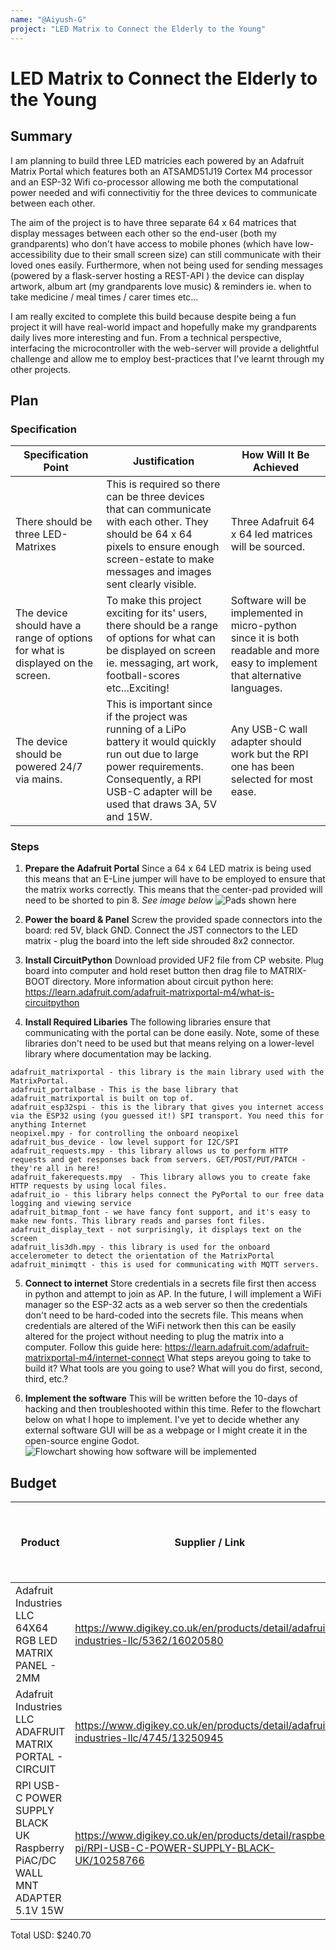 ```yaml
---
name: "@Aiyush-G"
project: "LED Matrix to Connect the Elderly to the Young"
---
```


# LED Matrix to Connect the Elderly to the Young

## Summary
I am planning to build three LED matricies each powered by an Adafruit Matrix Portal which features both an ATSAMD51J19 Cortex M4 processor and an ESP-32 Wifi co-processor allowing me both the computational power needed and wifi connectivitiy for the three devices to communicate between each other. 

The aim of the project is to have three separate 64 x 64 matrices that display messages between each other so the end-user (both my grandparents) who don't have access to mobile phones (which have low-accessibility due to their small screen size) can still communicate with their loved ones easily.
Furthermore, when not being used for sending messages (powered by a flask-server hosting a REST-API ) the device can display artwork, album art (my grandparents love music) & reminders ie. when to take medicine / meal times / carer times etc...

I am really excited to complete this build because despite being a fun project it will have real-world impact and hopefully make my grandparents daily lives more interesting and fun. From a technical perspective, interfacing the microcontroller with the web-server will provide a delightful challenge and allow me to employ best-practices that I've learnt through my other projects.

## Plan
### Specification

| Specification Point                                                            | Justification                                                                                                                                                                                            | How Will It Be Achieved                                                                                                       |
|--------------------------------------------------------------------------------|----------------------------------------------------------------------------------------------------------------------------------------------------------------------------------------------------------|-------------------------------------------------------------------------------------------------------------------------------|
| There should be three LED-Matrixes                                               | This is required so there can be three devices that can communicate with each other. They should be 64 x 64 pixels to ensure enough screen-estate to make messages and images sent clearly visible.        | Three Adafruit 64 x 64 led matrices will be sourced.                                                                            |
| The device should have a range of options for what is displayed on the screen. | To make this project exciting for its' users, there should be a range of options for what can be displayed on screen ie. messaging, art work, football-scores etc...Exciting!                            | Software will be implemented in micro-python since it is both readable and more easy to implement that alternative languages. |
| The device should be powered 24/7 via mains.                                   | This is important since if the project was running of a LiPo battery it would quickly run out due to large power requirements. Consequently, a RPI USB-C adapter will be used that draws 3A, 5V and 15W. | Any USB-C wall adapter should work but the RPI one has been selected for most ease.                                           |

### Steps

1. **Prepare the Adafruit Portal**
Since a 64 x 64 LED matrix is being used this means that an E-Line jumper will have to be employed to ensure that the matrix works correctly. This means that the center-pad provided will need to be shorted to pin 8.
*See image below*
![Pads shown here](https://user-images.githubusercontent.com/55917505/211188243-13ae9154-3ded-4718-9e95-3e6048141a10.png)

2. **Power the board & Panel**
Screw the provided spade connectors into the board: red 5V, black GND. Connect the JST connectors to the LED matrix - plug the board into the left side shrouded 8x2 connector.

3. **Install CircuitPython**
Download provided UF2 file from CP website. Plug board into computer and hold reset button then drag file to MATRIX-BOOT directory.
More information about circuit python here: https://learn.adafruit.com/adafruit-matrixportal-m4/what-is-circuitpython

4. **Install Required Libaries**
The following libraries ensure that communicating with the portal can be done easily. Note, some of these libraries don't need to be used but that means relying on a lower-level library where documentation may be lacking.
```
adafruit_matrixportal - this library is the main library used with the MatrixPortal.
adafruit_portalbase - This is the base library that adafruit_matrixportal is built on top of.
adafruit_esp32spi - this is the library that gives you internet access via the ESP32 using (you guessed it!) SPI transport. You need this for anything Internet
neopixel.mpy - for controlling the onboard neopixel
adafruit_bus_device - low level support for I2C/SPI
adafruit_requests.mpy - this library allows us to perform HTTP requests and get responses back from servers. GET/POST/PUT/PATCH - they're all in here!
adafruit_fakerequests.mpy  - This library allows you to create fake HTTP requests by using local files.
adafruit_io - this library helps connect the PyPortal to our free data logging and viewing service
adafruit_bitmap_font - we have fancy font support, and it's easy to make new fonts. This library reads and parses font files.
adafruit_display_text - not surprisingly, it displays text on the screen
adafruit_lis3dh.mpy - this library is used for the onboard accelerometer to detect the orientation of the MatrixPortal
adafruit_minimqtt - this is used for communicating with MQTT servers.
```

5. **Connect to internet**
Store credentials in a secrets file first then access in python and attempt to join as AP. 
In the future, I will implement a WiFi manager so the ESP-32 acts as a web server so then the credentials don't need to be hard-coded into the secrets file. This means when credentials are altered of the WiFi network then this can be easily altered for the project without needing to plug the matrix into a computer.
Follow this guide here: https://learn.adafruit.com/adafruit-matrixportal-m4/internet-connect
What steps areyou going to take to build it? What tools are you going to use? What will you do first, second, third, etc.?

6. **Implement the software** 
This will be written before the 10-days of hacking and then troubleshooted within this time. Refer to the flowchart below on what I hope to implement.
I've yet to decide whether any external software GUI will be as a webpage or I might create it in the open-source engine Godot.
![Flowchart showing how software will be implemented](https://i.ibb.co/d08bN02/LED-Matrix-drawio.png)

## Budget


| Product                                                                     | Supplier / Link                                                                                    | GBP - Unit Cost Ex Vat | USD - Unit Cost Ex Vat | Number | GBP - Unit Cost x Number (incl Vat) | USD - Unit Cost x Number (incl Vat) |
|-----------------------------------------------------------------------------|----------------------------------------------------------------------------------------------------|------------------------|------------------------|--------|-------------------------------------|-------------------------------------|
| Adafruit Industries LLC 64X64 RGB LED MATRIX PANEL - 2MM                    | https://www.digikey.co.uk/en/products/detail/adafruit-industries-llc/5362/16020580                 | 41.63                  | 49.95                  | 3      | 124.89                              | 149.85                              |
| Adafruit Industries LLC ADAFRUIT MATRIX PORTAL - CIRCUIT                    | https://www.digikey.co.uk/en/products/detail/adafruit-industries-llc/4745/13250945                 | 20.79                  | 24.95                  | 3      | 62.37                               | 74.85                               |
| RPI USB-C POWER SUPPLY BLACK UK Raspberry PiAC/DC WALL MNT ADAPTER 5.1V 15W | https://www.digikey.co.uk/en/products/detail/raspberry-pi/RPI-USB-C-POWER-SUPPLY-BLACK-UK/10258766 | 6.67                   | 8.00                   | 2      | 13.34                               | 16.00                               |

Total USD: $240.70

